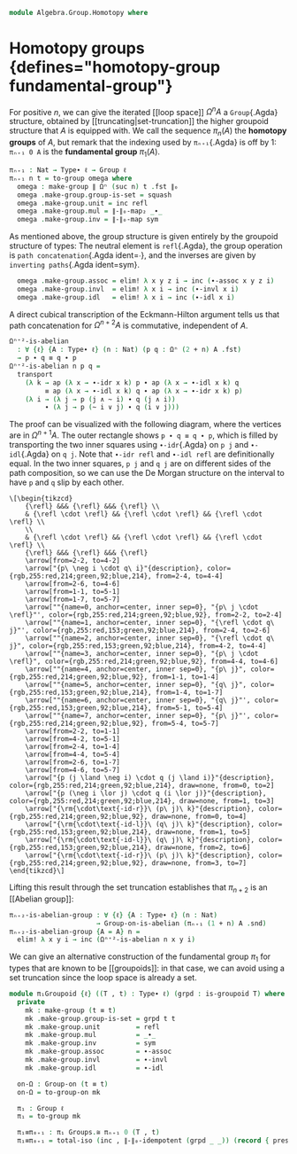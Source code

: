 <!--
```agda
open import 1Lab.Reflection.Induction
open import 1Lab.Prelude

open import Algebra.Group.Cat.Base
open import Algebra.Semigroup
open import Algebra.Group.Ab
open import Algebra.Monoid
open import Algebra.Group
open import Algebra.Magma

open import Data.Set.Truncation

open import Homotopy.Conjugation
open import Homotopy.Truncation
open import Homotopy.Loopspace
```
-->

```agda
module Algebra.Group.Homotopy where
```

<!--
```agda
private variable
  ℓ     : Level
  A B C : Type∙ ℓ
```
-->

# Homotopy groups {defines="homotopy-group fundamental-group"}

For positive $n$, we can give the iterated [[loop space]] $\Omega^n A$ a
`Group`{.Agda} structure, obtained by [[truncating|set-truncation]] the
higher groupoid structure that $A$ is equipped with. We call the
sequence $\pi_n(A)$ the **homotopy groups** of $A$, but remark that the
indexing used by `πₙ₊₁`{.Agda} is off by 1: `πₙ₊₁ 0 A` is the
**fundamental group** $\pi_1(A)$.

```agda
πₙ₊₁ : Nat → Type∙ ℓ → Group ℓ
πₙ₊₁ n t = to-group omega where
  omega : make-group ∥ Ωⁿ (suc n) t .fst ∥₀
  omega .make-group.group-is-set = squash
  omega .make-group.unit = inc refl
  omega .make-group.mul = ∥-∥₀-map₂ _∙_
  omega .make-group.inv = ∥-∥₀-map sym
```

As mentioned above, the group structure is given entirely by the
groupoid structure of types: The neutral element is `refl`{.Agda}, the
group operation is `path concatenation`{.Agda ident=_∙_}, and the
inverses are given by `inverting paths`{.Agda ident=sym}.

```agda
  omega .make-group.assoc = elim! λ x y z i → inc (∙-assoc x y z i)
  omega .make-group.invl  = elim! λ x i → inc (∙-invl x i)
  omega .make-group.idl   = elim! λ x i → inc (∙-idl x i)
```

<!--
```agda
πₙ₊₁-ap
  : ∀ {ℓ} {A B : Type∙ ℓ} n (e : A ≃∙ B)
  → πₙ₊₁ n A Groups.≅ πₙ₊₁ n B
πₙ₊₁-ap n e = total-iso (∥-∥₀-ap (Ωⁿ-ap (suc n) e .fst)) record
  { pres-⋆ = elim! λ q r → ap ∥_∥₀.inc (Ωⁿ-map-∙ n (Equiv∙.to∙ e) _ _) }

πₙ₊₁-map
  : ∀ {ℓ ℓ'} {A : Type∙ ℓ} {B : Type∙ ℓ'} n (f : A →∙ B)
  → ⌞ πₙ₊₁ n A ⌟ → ⌞ πₙ₊₁ n B ⌟
πₙ₊₁-map n f = ∥-∥₀-map (Ωⁿ-map (suc n) f .fst)

opaque

  πₙ-def
    : ∀ {ℓ} (A : Type∙ ℓ) n
    → (⌞ πₙ₊₁ n A ⌟ , inc refl) ≃∙ Ωⁿ (suc n) (n-Tr∙ A (suc (n + 2)))
  πₙ-def A n = n-Tr-set ∙e n-Tr-Ωⁿ A 1 (suc n) .fst , n-Tr-Ωⁿ A 1 (suc n) .snd

  πₙ-def-inc
    : ∀ {ℓ} (A : Type∙ ℓ) n → (l : ⌞ Ωⁿ (1 + n) A ⌟)
    → πₙ-def A n · inc l ≡ Ωⁿ-map (1 + n) inc∙ · l
  πₙ-def-inc A n l = n-Tr-Ωⁿ-inc A 1 (suc n) ·ₚ l

  πₙ-def-∙
    : ∀ {ℓ} (A : Type∙ ℓ) n → (p q : ⌞ Ωⁿ (1 + n) A ⌟)
    → πₙ-def A n · inc (p ∙ q) ≡ πₙ-def A n · inc p ∙ πₙ-def A n · inc q
  πₙ-def-∙ A = n-Tr-Ωⁿ-∙ A 1
```
-->

A direct cubical transcription of the Eckmann-Hilton argument tells us
that path concatenation for $\Omega^{n + 2} A$ is commutative,
independent of $A$.

```agda
Ωⁿ⁺²-is-abelian
  : ∀ {ℓ} {A : Type∙ ℓ} (n : Nat) (p q : Ωⁿ (2 + n) A .fst)
  → p ∙ q ≡ q ∙ p
Ωⁿ⁺²-is-abelian n p q =
  transport
    (λ k → ap (λ x → ∙-idr x k) p ∙ ap (λ x → ∙-idl x k) q
         ≡ ap (λ x → ∙-idl x k) q ∙ ap (λ x → ∙-idr x k) p)
    (λ i → (λ j → p (j ∧ ~ i) ∙ q (j ∧ i))
         ∙ (λ j → p (~ i ∨ j) ∙ q (i ∨ j)))
```

The proof can be visualized with the following diagram, where the
vertices are in $\Omega^{n + 1} A$. The outer rectangle shows `p ∙ q ≡
q ∙ p`, which is filled by transporting the two inner squares using
`∙-idr`{.Agda} on `p j` and `∙-idl`{.Agda} on `q j`. Note that
`∙-idr refl` and `∙-idl refl` are definitionally equal.  In the two
inner squares, `p j` and `q j` are on different sides of the path
composition, so we can use the De Morgan structure on the interval to
have `p` and `q` slip by each other.

~~~{.quiver}
\[\begin{tikzcd}
	{\refl} &&& {\refl} &&& {\refl} \\
	& {\refl \cdot \refl} && {\refl \cdot \refl} && {\refl \cdot \refl} \\
	\\
	& {\refl \cdot \refl} && {\refl \cdot \refl} && {\refl \cdot \refl} \\
	{\refl} &&& {\refl} &&& {\refl}
	\arrow[from=2-2, to=4-2]
	\arrow["{p\ \neg i \cdot q\ i}"{description}, color={rgb,255:red,214;green,92;blue,214}, from=2-4, to=4-4]
	\arrow[from=2-6, to=4-6]
	\arrow[from=1-1, to=5-1]
	\arrow[from=1-7, to=5-7]
	\arrow[""{name=0, anchor=center, inner sep=0}, "{p\ j \cdot \refl}"', color={rgb,255:red,214;green,92;blue,92}, from=2-2, to=2-4]
	\arrow[""{name=1, anchor=center, inner sep=0}, "{\refl \cdot q\ j}"', color={rgb,255:red,153;green,92;blue,214}, from=2-4, to=2-6]
	\arrow[""{name=2, anchor=center, inner sep=0}, "{\refl \cdot q\ j}", color={rgb,255:red,153;green,92;blue,214}, from=4-2, to=4-4]
	\arrow[""{name=3, anchor=center, inner sep=0}, "{p\ j \cdot \refl}", color={rgb,255:red,214;green,92;blue,92}, from=4-4, to=4-6]
	\arrow[""{name=4, anchor=center, inner sep=0}, "{p\ j}", color={rgb,255:red,214;green,92;blue,92}, from=1-1, to=1-4]
	\arrow[""{name=5, anchor=center, inner sep=0}, "{q\ j}", color={rgb,255:red,153;green,92;blue,214}, from=1-4, to=1-7]
	\arrow[""{name=6, anchor=center, inner sep=0}, "{q\ j}"', color={rgb,255:red,153;green,92;blue,214}, from=5-1, to=5-4]
	\arrow[""{name=7, anchor=center, inner sep=0}, "{p\ j}"', color={rgb,255:red,214;green,92;blue,92}, from=5-4, to=5-7]
	\arrow[from=2-2, to=1-1]
	\arrow[from=4-2, to=5-1]
	\arrow[from=2-4, to=1-4]
	\arrow[from=4-4, to=5-4]
	\arrow[from=2-6, to=1-7]
	\arrow[from=4-6, to=5-7]
	\arrow["{p (j \land \neg i) \cdot q (j \land i)}"{description}, color={rgb,255:red,214;green,92;blue,214}, draw=none, from=0, to=2]
	\arrow["{p (\neg i \lor j) \cdot q (i \lor j)}"{description}, color={rgb,255:red,214;green,92;blue,214}, draw=none, from=1, to=3]
	\arrow["{\rm{\cdot\text{-id-r}}\ (p\ j)\ k}"{description}, color={rgb,255:red,214;green,92;blue,92}, draw=none, from=0, to=4]
	\arrow["{\rm{\cdot\text{-id-l}}\ (q\ j)\ k}"{description}, color={rgb,255:red,153;green,92;blue,214}, draw=none, from=1, to=5]
	\arrow["{\rm{\cdot\text{-id-l}}\ (q\ j)\ k}"{description}, color={rgb,255:red,153;green,92;blue,214}, draw=none, from=2, to=6]
	\arrow["{\rm{\cdot\text{-id-r}}\ (p\ j)\ k}"{description}, color={rgb,255:red,214;green,92;blue,92}, draw=none, from=3, to=7]
\end{tikzcd}\]
~~~

Lifting this result through the set truncation establishes that
$\pi_{n+2}$ is an [[Abelian group]]:

```agda
πₙ₊₂-is-abelian-group : ∀ {ℓ} {A : Type∙ ℓ} (n : Nat)
                      → Group-on-is-abelian (πₙ₊₁ (1 + n) A .snd)
πₙ₊₂-is-abelian-group {A = A} n =
  elim! λ x y i → inc (Ωⁿ⁺²-is-abelian n x y i)
```

We can give an alternative construction of the fundamental group $\pi_1$
for types that are known to be [[groupoids]]: in that case, we can avoid
using a set truncation since the loop space is already a set.

```agda
module π₁Groupoid {ℓ} ((T , t) : Type∙ ℓ) (grpd : is-groupoid T) where
  private
    mk : make-group (t ≡ t)
    mk .make-group.group-is-set = grpd t t
    mk .make-group.unit         = refl
    mk .make-group.mul          = _∙_
    mk .make-group.inv          = sym
    mk .make-group.assoc        = ∙-assoc
    mk .make-group.invl         = ∙-invl
    mk .make-group.idl          = ∙-idl

  on-Ω : Group-on (t ≡ t)
  on-Ω = to-group-on mk

  π₁ : Group ℓ
  π₁ = to-group mk

  π₁≡π₀₊₁ : π₁ Groups.≅ πₙ₊₁ 0 (T , t)
  π₁≡π₀₊₁ = total-iso (inc , ∥-∥₀-idempotent (grpd _ _)) (record { pres-⋆ = λ x y → refl })
```
